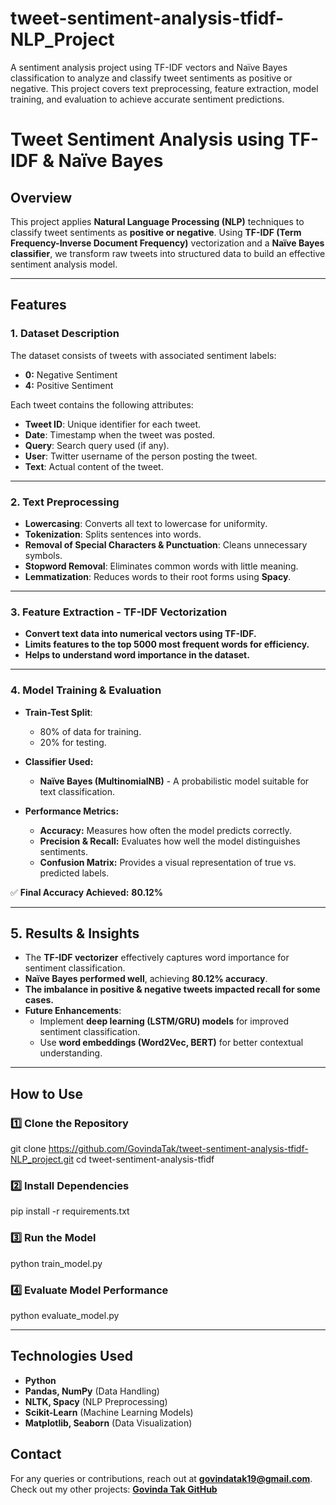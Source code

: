 # tweet-sentiment-analysis-tfidf-NLP_Project
A sentiment analysis project using TF-IDF vectors and Naïve Bayes classification to analyze and classify tweet sentiments as positive or negative. This project covers text preprocessing, feature extraction, model training, and evaluation to achieve accurate sentiment predictions.

# **Tweet Sentiment Analysis using TF-IDF & Naïve Bayes**  

## **Overview**  
This project applies **Natural Language Processing (NLP)** techniques to classify tweet sentiments as **positive or negative**. Using **TF-IDF (Term Frequency-Inverse Document Frequency)** vectorization and a **Naïve Bayes classifier**, we transform raw tweets into structured data to build an effective sentiment analysis model.  

---

## **Features**  

### **1. Dataset Description**  
The dataset consists of tweets with associated sentiment labels:  
- **0:** Negative Sentiment  
- **4:** Positive Sentiment  

Each tweet contains the following attributes:  
- **Tweet ID**: Unique identifier for each tweet.  
- **Date**: Timestamp when the tweet was posted.  
- **Query**: Search query used (if any).  
- **User**: Twitter username of the person posting the tweet.  
- **Text**: Actual content of the tweet.  

---

### **2. Text Preprocessing**  
- **Lowercasing**: Converts all text to lowercase for uniformity.  
- **Tokenization**: Splits sentences into words.  
- **Removal of Special Characters & Punctuation**: Cleans unnecessary symbols.  
- **Stopword Removal**: Eliminates common words with little meaning.  
- **Lemmatization**: Reduces words to their root forms using **Spacy**.  

---

### **3. Feature Extraction - TF-IDF Vectorization**  
- **Convert text data into numerical vectors using TF-IDF.**  
- **Limits features to the top 5000 most frequent words for efficiency.**  
- **Helps to understand word importance in the dataset.**  

---

### **4. Model Training & Evaluation**  
- **Train-Test Split**:  
  - 80% of data for training.  
  - 20% for testing.  

- **Classifier Used:**  
  - **Naïve Bayes (MultinomialNB)** - A probabilistic model suitable for text classification.  

- **Performance Metrics:**  
  - **Accuracy:** Measures how often the model predicts correctly.  
  - **Precision & Recall:** Evaluates how well the model distinguishes sentiments.  
  - **Confusion Matrix:** Provides a visual representation of true vs. predicted labels.  

✅ **Final Accuracy Achieved:** **80.12%**  

---

## **5. Results & Insights**  
- The **TF-IDF vectorizer** effectively captures word importance for sentiment classification.  
- **Naïve Bayes performed well**, achieving **80.12% accuracy**.  
- **The imbalance in positive & negative tweets impacted recall for some cases.**  
- **Future Enhancements**:
  - Implement **deep learning (LSTM/GRU) models** for improved sentiment classification.  
  - Use **word embeddings (Word2Vec, BERT)** for better contextual understanding.  

---

## **How to Use**  

### **1️⃣ Clone the Repository**  

git clone https://github.com/GovindaTak/tweet-sentiment-analysis-tfidf-NLP_project.git
cd tweet-sentiment-analysis-tfidf

### **2️⃣ Install Dependencies**  

pip install -r requirements.txt


### **3️⃣ Run the Model**  

python train_model.py

### **4️⃣ Evaluate Model Performance**  

python evaluate_model.py


---

## **Technologies Used**  
- **Python**  
- **Pandas, NumPy** (Data Handling)  
- **NLTK, Spacy** (NLP Preprocessing)  
- **Scikit-Learn** (Machine Learning Models)  
- **Matplotlib, Seaborn** (Data Visualization)  

## **Contact**  
For any queries or contributions, reach out at **govindatak19@gmail.com**.  
Check out my other projects: **[Govinda Tak GitHub](https://github.com/GovindaTak)**  
